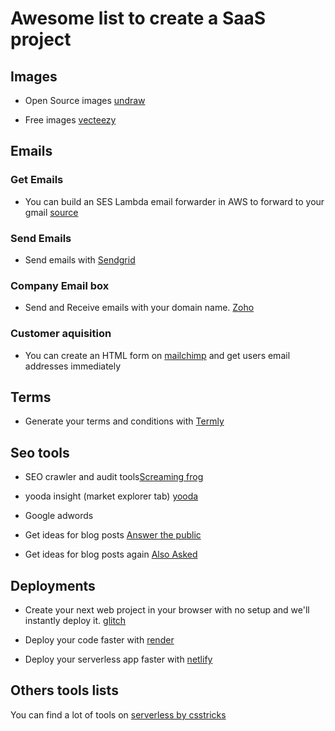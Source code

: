 # Awesome list to create a SaaS project

## Images

- Open Source images [undraw](https://undraw.co/)

- Free images [vecteezy](https://www.vecteezy.com/)

## Emails

### Get Emails

- You can build an SES Lambda email forwarder in AWS to forward to your gmail [source](https://twitter.com/Creasy74/status/1374089515619426304?s=20)

### Send Emails

- Send emails with [Sendgrid](https://sendgrid.com/)

### Company Email box

- Send and Receive emails with your domain name. [Zoho](https://zoho.eu)

### Customer aquisition

- You can create an HTML form on [mailchimp](https://mailchimp.com) and get users email addresses immediately

## Terms

- Generate your terms and conditions with [Termly](https://termly.io)

## Seo tools

- SEO crawler and audit tools[Screaming frog](https://www.screamingfrog.co.uk/seo-spider/) 

- yooda insight (market explorer tab) [yooda](https://insight.yooda.com/)

- Google adwords

- Get ideas for blog posts [Answer the public](https://answerthepublic.com/) 

- Get ideas for blog posts again [Also Asked](https://alsoasked.com/)
## Deployments

- Create your next web project in your browser with no setup and we'll instantly deploy it. [glitch](https://glitch.com/)

- Deploy your code faster with [render](https://render.com)

- Deploy your serverless app faster with [netlify](https://www.netlify.com/)

## Others tools lists

You can find a lot of tools on [serverless by csstricks](https://serverless.css-tricks.com/)
